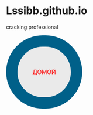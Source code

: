 # Lssibb.github.io
cracking professional 
<style>
.button_1670292550244 {
    display: inline-block !important;
    text-decoration: none !important;
    background-color: #eaeaea !important;
    color: #ff0000 !important;
    border: 31px solid #006089 !important;
    border-radius: 100px !important;
    font-size: 16px !important;
    padding: 59px 41px !important; 
    transition: all 2.0s ease !important;
}
.button_1670292550244:hover{
    text-decoration: none !important; 
    background-color: #006089 !important;
    color: #ffeded !important;
    border-color: #99bdcb !important;
}
</style>
<a href="https://github.com/lssibb" class="button_1670292550244" target="_blank">
  ДОМОЙ
</a>
